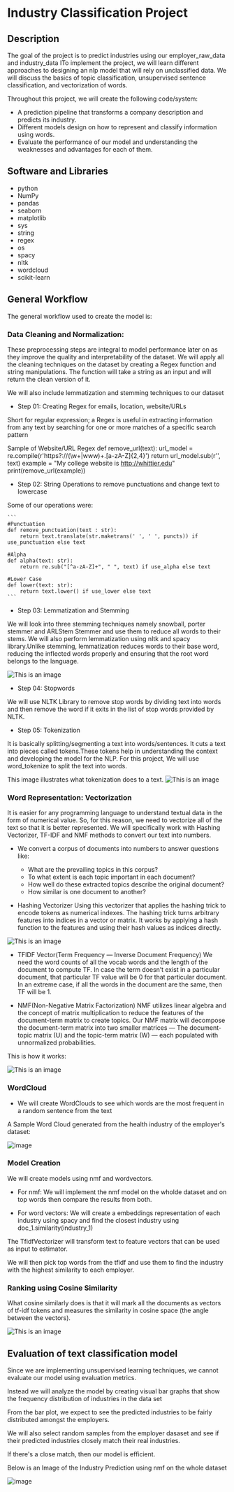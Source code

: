 # Industry Classification Project

## Description

The goal of the project is to predict industries using our employer_raw_data and industry_data
ITo implement the project, we will learn different approaches to designing an nlp model that will rely on unclassified data. 
We will discuss the basics of topic classification, unsupervised sentence classification, and vectorization of words. 

Throughout this project, we will create the following code/system:
- A prediction pipeline that transforms a company description and predicts its industry.
- Different models design on how to represent and classify information using words.
- Evaluate the performance of our model and understanding the weaknesses and advantages for each of them.



## Software and Libraries
* python  
* NumPy
* pandas
* seaborn
* matplotlib
* sys
* string
* regex
* os
* spacy
* nltk
* wordcloud
* scikit-learn


## General Workflow
The general workflow used to create the model is:

### Data Cleaning and Normalization:
These preprocessing steps are integral to model performance later on as they improve the quality and interpretability of the dataset. 
We will apply all the cleaning techniques on the dataset by creating a Regex function and string manipulations. 
The function will take a string as an input and will return the clean version of it.

We will also include lemmatization and stemming techniques to our dataset

* Step 01: Creating Regex for emails, location, website/URLs
  
Short for regular expression; a Regex is useful in extracting information from any text by searching for one or more matches of a specific search pattern

Sample of Website/URL Regex
    def remove_url(text):
        url_model = re.compile(r'https?://(\w+|www)+\.[a-zA-Z]{2,4}')
        return url_model.sub(r'', text)
    example = "My college website is http://whittier.edu"
    print(remove_url(example))
    
* Step 02: String Operations to remove punctuations and change text to lowercase
  
Some of our operations were:

    ```
    #Punctuation
    def remove_punctuation(text : str):
        return text.translate(str.maketrans(' ', ' ', puncts)) if use_punctuation else text

    #Alpha
    def alpha(text: str):
        return re.sub("[^a-zA-Z]+", " ", text) if use_alpha else text

    #Lower Case
    def lower(text: str):
        return text.lower() if use_lower else text
    ```
    
* Step 03: Lemmatization and Stemming
  
We will look  into three stemming techniques namely snowball, porter stemmer and ARLStem Stemmer and use them to reduce all words to their stems.
We will also perform lemmatization using nltk and spacy library.Unlike stemming, lemmatization reduces words to their base word,
reducing the inflected words properly and ensuring that the root word belongs to the language.
    
![This is an image](https://miro.medium.com/max/1400/1*ES5bt7IoInIq2YioQp2zcQ.png)

* Step 04: Stopwords
  
We will use NLTK Library to remove stop words by dividing  text into words and then remove the word if it exits in the list of stop words provided by NLTK.

* Step 05: Tokenization
  
It is basically splitting/segmenting a text into words/sentences. It cuts a text into pieces called tokens.These tokens help in understanding the context and developing the model for the NLP.
For this project, We will use word_tokenize to split the text into words.

This image illustrates what tokenization does to a text.
![This is an image](https://miro.medium.com/max/1400/1*VLjKk9NpfDBRgk6FwhfCJA.jpeg)

### Word Representation: Vectorization
It is easier for any programming language to understand textual data in the form of numerical value. 
So, for this reason, we need to vectorize all of the text so that it is better represented.
We will specifically work with Hashing Vectorizer, TF-IDF and NMF methods to convert our text into numbers.

* We convert a corpus of documents into numbers to answer questions like:
    * What are the prevailing topics in this corpus?
    * To what extent is each topic important in each document?
    * How well do these extracted topics describe the original document?
    * How similar is one document to another?

* Hashing Vectorizer
Using this vectorizer that applies the hashing trick to encode tokens as numerical indexes.
The hashing trick turns arbitrary features into indices in a vector or matrix. 
It works by applying a hash function to the features and using their hash values as indices directly.

![This is an image](https://upload.wikimedia.org/wikipedia/commons/7/71/Hash_table_4_1_1_0_0_0_0_LL.svg)

* TFIDF Vector(Term Frequency — Inverse Document Frequency)
We need the word counts of all the vocab words and the length of the document to compute TF. In case the term doesn’t exist in a particular document, that particular TF value will be 0 for that particular document. 
In an extreme case, if all the words in the document are the same, then TF will be 1.


* NMF(Non-Negative Matrix Factorization)
NMF utilizes linear algebra and the concept of matrix multiplication to reduce the features of the document-term matrix to create topics.
Our NMF matrix will decompose the document-term matrix into two smaller matrices —  The document-topic matrix (U) and the topic-term matrix (W) — each populated with unnormalized probabilities.

This is how it works:

![This is an image](https://miro.medium.com/max/1400/1*ru1Ek9T3FjkehDkD8FZoHQ.jpeg)

### WordCloud
* We will create WordClouds to see which words are the most frequent in a random sentence from the text

A Sample Word Cloud generated from the health industry of the employer's dataset:

![image](https://user-images.githubusercontent.com/67605413/158310999-0df576c8-7a7d-41cf-a0fe-d453f99975d8.png)


### Model Creation
We will create models using nmf and wordvectors.

* For nmf: 
We will implement the nmf model on the wholde dataset and on top words then compare the results from both.

* For word vectors:
We will create a embeddings representation of each industry using spacy and find the closest industry using doc_1.similarity(industry_1)

The TfidfVectorizer will transform text to feature vectors that can be used as input to estimator.

We will then pick top words from the tfidf and use them to find the industry with the highest similarity to each employer.


### Ranking using Cosine Similarity
What cosine similarly does is that it will mark all the documents as vectors of tf-idf tokens and measures the similarity in cosine space (the angle between the vectors).

![This is an image](https://miro.medium.com/max/650/1*OGD_U_lnYFDdlQRXuOZ9vQ.png)

## Evaluation of text classification model

Since we are implementing unsupervised learning techniques, we cannot evaluate our model using evaluation metrics.

Instead we will analyze the model by creating visual bar graphs that show the frequency distribution of industries in the data set

From the bar plot, we expect to see the predicted industries to be fairly distributed amongst the employers. 

We will also select random samples from the employer dasaset and see if their predicted industries closely match their real industries.

If there's a close match, then our model is efficient.

Below is an Image of the Industry Prediction using nmf on the whole dataset

![image](https://user-images.githubusercontent.com/67605413/158310725-623117ab-efcd-4dd0-9407-1cf257aaa4ca.png)




